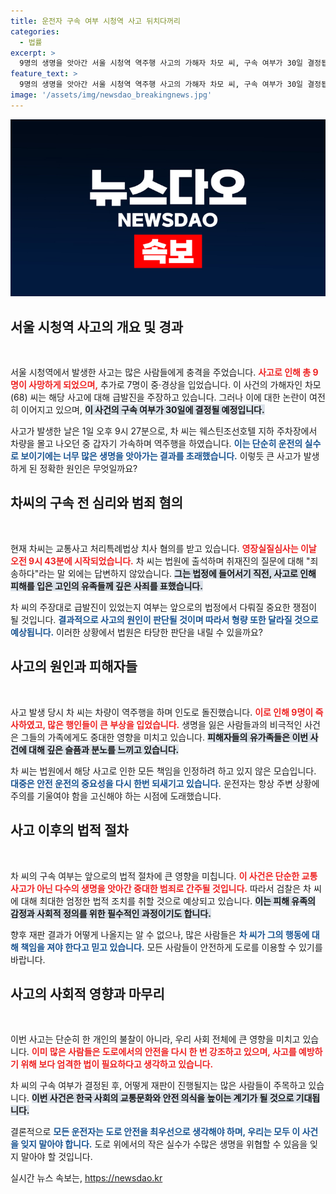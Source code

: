 ```yaml
---
title: 운전자 구속 여부 시청역 사고 뒤치다꺼리
categories:
  - 법률
excerpt: >
  9명의 생명을 앗아간 서울 시청역 역주행 사고의 가해자 차모 씨, 구속 여부가 30일 결정됩니다. 죄송하다는 그의 눈물 속 진실은 무엇일까요? 사건의 전말을 짚어봅니다.
feature_text: >
  9명의 생명을 앗아간 서울 시청역 역주행 사고의 가해자 차모 씨, 구속 여부가 30일 결정됩니다. 죄송하다는 그의 눈물 속 진실은 무엇일까요? 사건의 전말을 짚어봅니다.
image: '/assets/img/newsdao_breakingnews.jpg'
---
```


<p><img src="/assets/img/newsdao_breakingnews.jpg" alt="cryptoinkorea 속보" /></p>

<h2 data-ke-size="size26">서울 시청역 사고의 개요 및 경과</h2>

<p data-ke-size="size16">&nbsp;</p>

<p>서울 시청역에서 발생한 사고는 많은 사람들에게 충격을 주었습니다. <b><span style="color: #ee2323;">사고로 인해 총 9명이 사망하게 되었으며,</span></b> 추가로 7명이 중·경상을 입었습니다. 이 사건의 가해자인 차모(68) 씨는 해당 사고에 대해 급발진을 주장하고 있습니다. 그러나 이에 대한 논란이 여전히 이어지고 있으며, <b><span style="background-color: #21538527;">이 사건의 구속 여부가 30일에 결정될 예정입니다.</span></b> </p>

<p>사고가 발생한 날은 1일 오후 9시 27분으로, 차 씨는 웨스틴조선호텔 지하 주차장에서 차량을 몰고 나오던 중 갑자기 가속하며 역주행을 하였습니다. <b><span style="color: #1a5490;">이는 단순히 운전의 실수로 보이기에는 너무 많은 생명을 앗아가는 결과를 초래했습니다.</span></b> 이렇듯 큰 사고가 발생하게 된 정확한 원인은 무엇일까요? </p>

<h2 data-ke-size="size26">차씨의 구속 전 심리와 범죄 혐의</h2>

<p data-ke-size="size16">&nbsp;</p>

<p>현재 차씨는 교통사고 처리특례법상 치사 혐의를 받고 있습니다. <b><span style="color: #ee2323;">영장실질심사는 이날 오전 9시 43분에 시작되었습니다.</span></b> 차 씨는 법원에 출석하며 취재진의 질문에 대해 "죄송하다"라는 말 외에는 답변하지 않았습니다. <b><span style="background-color: #21538527;">그는 법정에 들어서기 직전, 사고로 인해 피해를 입은 고인의 유족들께 깊은 사죄를 표했습니다.</span></b> </p>

<p>차 씨의 주장대로 급발진이 있었는지 여부는 앞으로의 법정에서 다뤄질 중요한 쟁점이 될 것입니다. <b><span style="color: #1a5490;">결과적으로 사고의 원인이 판단될 것이며 따라서 형량 또한 달라질 것으로 예상됩니다.</span></b> 이러한 상황에서 법원은 타당한 판단을 내릴 수 있을까요?</p>

<h2 data-ke-size="size26">사고의 원인과 피해자들</h2>

<p data-ke-size="size16">&nbsp;</p>

<p>사고 발생 당시 차 씨는 차량이 역주행을 하며 인도로 돌진했습니다. <b><span style="color: #ee2323;">이로 인해 9명이 즉사하였고, 많은 행인들이 큰 부상을 입었습니다.</span></b> 생명을 잃은 사람들과의 비극적인 사건은 그들의 가족에게도 중대한 영향을 미치고 있습니다. <b><span style="background-color: #21538527;">피해자들의 유가족들은 이번 사건에 대해 깊은 슬픔과 분노를 느끼고 있습니다.</span></b> </p>

<p>차 씨는 법원에서 해당 사고로 인한 모든 책임을 인정하려 하고 있지 않은 모습입니다. <b><span style="color: #1a5490;">대중은 안전 운전의 중요성을 다시 한번 되새기고 있습니다.</span></b> 운전자는 항상 주변 상황에 주의를 기울여야 함을 고신해야 하는 시점에 도래했습니다. </p>

<h2 data-ke-size="size26">사고 이후의 법적 절차</h2>

<p data-ke-size="size16">&nbsp;</p>

<p>차 씨의 구속 여부는 앞으로의 법적 절차에 큰 영향을 미칩니다. <b><span style="color: #ee2323;">이 사건은 단순한 교통사고가 아닌 다수의 생명을 앗아간 중대한 범죄로 간주될 것입니다.</span></b> 따라서 검찰은 차 씨에 대해 최대한 엄정한 법적 조치를 취할 것으로 예상되고 있습니다. <b><span style="background-color: #21538527;">이는 피해 유족의 감정과 사회적 정의를 위한 필수적인 과정이기도 합니다.</span></b></p>

<p>향후 재판 결과가 어떻게 나올지는 알 수 없으나, 많은 사람들은 <b><span style="color: #1a5490;">차 씨가 그의 행동에 대해 책임을 져야 한다고 믿고 있습니다.</span></b> 모든 사람들이 안전하게 도로를 이용할 수 있기를 바랍니다.</p>

<h2 data-ke-size="size26">사고의 사회적 영향과 마무리</h2>

<p data-ke-size="size16">&nbsp;</p>

<p>이번 사고는 단순히 한 개인의 불찰이 아니라, 우리 사회 전체에 큰 영향을 미치고 있습니다. <b><span style="color: #ee2323;">이미 많은 사람들은 도로에서의 안전을 다시 한 번 강조하고 있으며, 사고를 예방하기 위해 보다 엄격한 법이 필요하다고 생각하고 있습니다.</span></b> </p>

<p>차 씨의 구속 여부가 결정된 후, 어떻게 재판이 진행될지는 많은 사람들이 주목하고 있습니다. <b><span style="background-color: #21538527;">이번 사건은 한국 사회의 교통문화와 안전 의식을 높이는 계기가 될 것으로 기대됩니다.</span></b> </p>

<p>결론적으로 <b><span style="color: #1a5490;">모든 운전자는 도로 안전을 최우선으로 생각해야 하며, 우리는 모두 이 사건을 잊지 말아야 합니다.</span></b> 도로 위에서의 작은 실수가 수많은 생명을 위협할 수 있음을 잊지 말아야 할 것입니다.</p>
실시간 뉴스 속보는, <a href="https://newsdao.kr" rel="dofollow">https://newsdao.kr</a>


